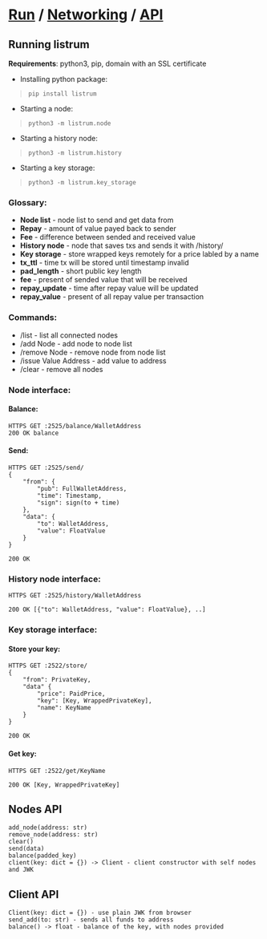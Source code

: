 # [Run](https://github.com/listrum/node-client#running-a-node) / [Networking](https://github.com/listrum/node-client#node-interface) / [API](https://github.com/listrum/node-client#nodes-api)
## Running listrum
**Requirements**: python3, pip, domain with an SSL certificate

- Installing python package:
>`pip install listrum`

- Starting a node:
>`python3 -m listrum.node`

- Starting a history node:
>`python3 -m listrum.history`

- Starting a key storage:
>`python3 -m listrum.key_storage`

### Glossary:
- **Node list** - node list to send and get data from
- **Repay** - amount of value payed back to sender
- **Fee** - difference between sended and received value
- **History node** - node that saves txs and sends it with /history/
- **Key storage** - store wrapped keys remotely for a price labled by a name
- **tx_ttl** - time tx will be stored until timestamp invalid
- **pad_length** - short public key length
- **fee** - present of sended value that will be received
- **repay_update** - time after repay value will be updated
- **repay_value** - present of all repay value per transaction 

### Commands:
- /list - list all connected nodes
- /add Node - add node to node list
- /remove Node - remove node from node list
- /issue Value Address - add value to address
- /clear - remove all nodes

### Node interface:

#### Balance:
	HTTPS GET :2525/balance/WalletAddress
	200 OK balance 

#### Send:
	HTTPS GET :2525/send/
	{
		"from": {
			"pub": FullWalletAddress,
			"time": Timestamp,
			"sign": sign(to + time)
		},
		"data": {
			"to": WalletAddress,
			"value": FloatValue
		}
	}
	
	200 OK

### History node interface:
	HTTPS GET :2525/history/WalletAddress
	
	200 OK [{"to": WalletAddress, "value": FloatValue}, ..]

### Key storage interface:
#### Store your key:
	HTTPS GET :2522/store/
	{
		"from": PrivateKey,
		"data" {
			"price": PaidPrice,
			"key": [Key, WrappedPrivateKey],
			"name": KeyName
		}
	}

	200 OK

#### Get key:
	HTTPS GET :2522/get/KeyName

	200 OK [Key, WrappedPrivateKey]


## Nodes API
	add_node(address: str)
	remove_node(address: str)
	clear()
	send(data)
	balance(padded_key)
	client(key: dict = {}) -> Client - client constructor with self nodes and JWK

## Client API
	Client(key: dict = {}) - use plain JWK from browser
	send_add(to: str) - sends all funds to address
	balance() -> float - balance of the key, with nodes provided
